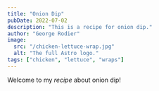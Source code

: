 ```yaml
---
title: "Onion Dip"
pubDate: 2022-07-02
description: "This is a recipe for onion dip."
author: "George Rodier"
image:
  src: "/chicken-lettuce-wrap.jpg"
  alt: "The full Astro logo."
tags: ["chicken", "lettuce", "wraps"]
---
```


Welcome to my _recipe_ about onion dip!

